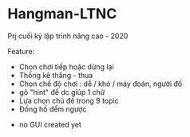 # Hangman-LTNC
Prj cuối kỳ lập trình nâng cao - 2020

Feature:
  - Chọn chơi tiếp hoặc dừng lại
  - Thống kê thắng - thua
  - Chọn chế độ chơi : dễ / khó / máy đoán, người đố
  - gõ "hint" để dc giúp 1 chữ
  - Lựa chọn chủ đề trong 9 topic
  - Đồng hồ đếm ngược

* no GUI created yet
